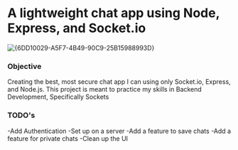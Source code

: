 # **A lightweight chat app using Node, Express, and Socket.io**
![{6DD10029-A5F7-4B49-90C9-25B15988993D}](https://github.com/user-attachments/assets/4a78a277-81e8-4a50-ab56-b35bd52480d1)

### **Objective**
Creating the best, most secure chat app I can using only Socket.io, Express, and Node.js. This project is meant to practice my skills in Backend Development, Specifically Sockets

### **TODO's**
-Add Authentication
-Set up on a server
-Add a feature to save chats
-Add a feature for private chats
-Clean up the UI
